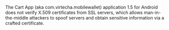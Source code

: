 The Cart App (aka com.virtecha.mobilewallet) application 1.5 for Android does not verify X.509 certificates from SSL servers, which allows man-in-the-middle attackers to spoof servers and obtain sensitive information via a crafted certificate.